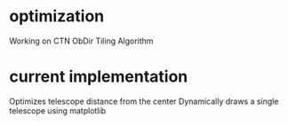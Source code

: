 # optimization
Working on CTN ObDir Tiling Algorithm

# current implementation
Optimizes telescope distance from the center
Dynamically draws a single telescope using matplotlib
